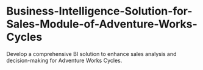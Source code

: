 # Business-Intelligence-Solution-for-Sales-Module-of-Adventure-Works-Cycles
Develop a comprehensive BI solution to enhance sales analysis and decision-making for Adventure Works Cycles.
